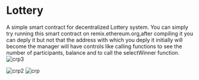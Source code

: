 # Lottery
A simple smart contract for decentralized Lottery system.
You can simply try running this smart contract on remix.ethereum.org,after compiling it you can deply it but not that the address with which you deply it initially will become the manager will have controls like calling functions to see the number of participants, balance and to call the selectWinner function.
![crp3](https://user-images.githubusercontent.com/72756692/152390787-cb4d4cc9-e2b7-419e-ac15-3f190642c7d1.png)


![crp2](https://user-images.githubusercontent.com/72756692/152389911-b94a837b-f7cd-47d4-9b5a-c87406fa7830.png) ![crp](https://user-images.githubusercontent.com/72756692/152389947-8f885bf4-c093-465c-8279-8f32f0ef9d31.png)
